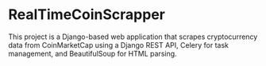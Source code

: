 # RealTimeCoinScrapper
This project is a Django-based web application that scrapes cryptocurrency data from CoinMarketCap using a Django REST API, Celery for task management, and BeautifulSoup for HTML parsing.
